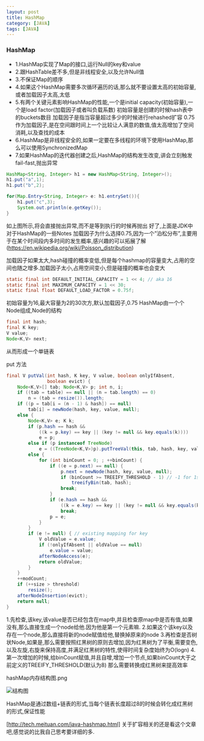 ```yaml
---
layout: post
title: HashMap
category: [JAVA]
tags: [JAVA]
---
```

### HashMap

* 1.HashMap实现了Map的接口,运行Null的key和value
* 2.跟HashTable差不多,但是非线程安全,以及允许Null值
* 3.不保证Map的顺序
* 4.如果这个HashMap需要多次循环遍历的话,那么就不要设置太高的初始容量,或者加载因子太高,太低
* 5.有两个关键元素影响HashMap的性能,一个是initial capacity(初始容量),一个是load factor(加载因子或者叫负载系数)
初始容量是创建的时候hash表中的buckets数目
加载因子是指当容量超过多少的时候进行rehashed扩容
0.75作为加载因子,是在空间跟时间上一个比较让人满意的数值,值太高增加了空间消耗,以及查找的成本
* 6.HashMap是非线程安全的,如果一定要在多线程的环境下使用HashMap,那么可以使用SynchronizedMap
* 7.如果HashMap的迭代器创建之后,HashMap的结构发生改变,讲会立刻触发fail-fast,抛出异常

```JAVA
HashMap<String, Integer> h1 = new HashMap<String, Integer>();
h1.put("a",1);
h1.put("b",2);

for(Map.Entry<String, Integer> e: h1.entrySet()){
    h1.put("c",3);
    System.out.println(e.getKey());
}
```

如上图所示,将会直接抛出异常,而不是等到执行的时候再抛出
好了,上面是JDK中对于HashMap的一些Notes
加载因子为什么选择0.75,因为一个”泊松分布”,主要用于在某个时间段内多时间的发生概率,感兴趣的可以拓展了解(https://en.wikipedia.org/wiki/Poisson_distribution)

加载因子如果太大,hash碰撞的概率变低,但是每个hashmap的容量变大,占用的空间也随之增多.加载因子太小,占用空间变小,但是碰撞的概率也会变大

```JAVA
static final int DEFAULT_INITIAL_CAPACITY = 1 << 4; // aka 16
static final int MAXIMUM_CAPACITY = 1 << 30;
static final float DEFAULT_LOAD_FACTOR = 0.75f;
```

初始容量为16,最大容量为2的30次方,默认加载因子,0.75
HashMap由一个个Node组成,Node的结构

```JAVA
final int hash;
final K key;
V value;
Node<K,V> next;
```

从而形成一个单链表

put 方法

```JAVA
final V putVal(int hash, K key, V value, boolean onlyIfAbsent,
               boolean evict) {
    Node<K,V>[] tab; Node<K,V> p; int n, i;
    if ((tab = table) == null || (n = tab.length) == 0)
        n = (tab = resize()).length;
    if ((p = tab[i = (n - 1) & hash]) == null)
        tab[i] = newNode(hash, key, value, null);
    else {
        Node<K,V> e; K k;
        if (p.hash == hash &&
            ((k = p.key) == key || (key != null && key.equals(k))))
            e = p;
        else if (p instanceof TreeNode)
            e = ((TreeNode<K,V>)p).putTreeVal(this, tab, hash, key, value);
        else {
            for (int binCount = 0; ; ++binCount) {
                if ((e = p.next) == null) {
                    p.next = newNode(hash, key, value, null);
                    if (binCount >= TREEIFY_THRESHOLD - 1) // -1 for 1st
                        treeifyBin(tab, hash);
                    break;
                }
                if (e.hash == hash &&
                    ((k = e.key) == key || (key != null && key.equals(k))))
                    break;
                p = e;
            }
        }
        if (e != null) { // existing mapping for key
            V oldValue = e.value;
            if (!onlyIfAbsent || oldValue == null)
                e.value = value;
            afterNodeAccess(e);
            return oldValue;
        }
    }
    ++modCount;
    if (++size > threshold)
        resize();
    afterNodeInsertion(evict);
    return null;
}
```

1.先检查,该key,该value是否已经包含在map中,并且检查原map中是否有值,如果没有,那么直接生成一个node给他.因为他是第一个元素嘛.
2.如果这个该key以及存在一个node,那么直接将新的node赋值给他,替换掉原来的node
3.再检查是否树状Node,如果是,那么需要按照红黑树的原则去增加,因为红黑树为了平衡,需要变色,以及左旋,右旋来保持高度,并满足红黑树的特性,使得时间复杂度始终为O(logn)
4.第一次增加的时候,给binCount赋值,并且自增,增加一个节点,如果binCount大于之前定义的TREEIFY_THRESHOLD(默认为8) 那么需要转换成红黑树来提高效率

hashMap内存结构图.png

![结构图](http://tech.meituan.com/img/java-hashmap/hashMap%E5%86%85%E5%AD%98%E7%BB%93%E6%9E%84%E5%9B%BE.png)

HashMap是通过数组+链表的形式,当每个链表长度超过8的时候会转化成红黑树的形式,保证性能

[http://tech.meituan.com/java-hashmap.html]
关于扩容相关的还是看这个文章吧,感觉说的比我自己思考要详细的多.



